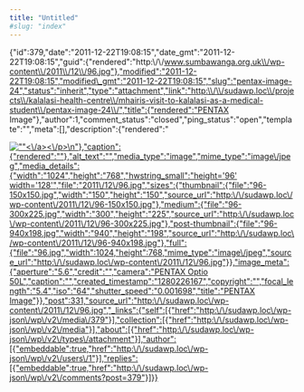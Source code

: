 ```yaml
---
title: "Untitled"
#slug: "index"
---
```


{"id":379,"date":"2011-12-22T19:08:15","date\_gmt":"2011-12-22T19:08:15","guid":{"rendered":"http:\\/\\/www.sumbawanga.org.uk\\/wp-content\\/2011\\/12\\/96.jpg"},"modified":"2011-12-22T19:08:15","modified\_gmt":"2011-12-22T19:08:15","slug":"pentax-image-24","status":"inherit","type":"attachment","link":"http:\\/\\/sudawp.loc\\/projects\\/kalalasi-health-centre\\/mhairis-visit-to-kalalasi-as-a-medical-student\\/pentax-image-24\\/","title":{"rendered":"PENTAX Image"},"author":1,"comment\_status":"closed","ping\_status":"open","template":"","meta":\[\],"description":{"rendered":"

[![\"\"](\"http:\/\/sudawp.loc\/wp-content\/2011\/12\/96-300x225.jpg\")<\\/a><\\/p>\\n"},"caption":{"rendered":""},"alt\_text":"","media\_type":"image","mime\_type":"image\\/jpeg","media\_details":{"width":"1024","height":"768","hwstring\_small":"height='96' width='128'","file":"2011\\/12\\/96.jpg","sizes":{"thumbnail":{"file":"96-150x150.jpg","width":"150","height":"150","source\_url":"http:\\/\\/sudawp.loc\\/wp-content\\/2011\\/12\\/96-150x150.jpg"},"medium":{"file":"96-300x225.jpg","width":"300","height":"225","source\_url":"http:\\/\\/sudawp.loc\\/wp-content\\/2011\\/12\\/96-300x225.jpg"},"post-thumbnail":{"file":"96-940x198.jpg","width":"940","height":"198","source\_url":"http:\\/\\/sudawp.loc\\/wp-content\\/2011\\/12\\/96-940x198.jpg"},"full":{"file":"96.jpg","width":1024,"height":768,"mime\_type":"image\\/jpeg","source\_url":"http:\\/\\/sudawp.loc\\/wp-content\\/2011\\/12\\/96.jpg"}},"image\_meta":{"aperture":"5.6","credit":"","camera":"PENTAX Optio 50L","caption":"","created\_timestamp":"1280226167","copyright":"","focal\_length":"5.4","iso":"64","shutter\_speed":"0.001698","title":"PENTAX Image"}},"post":331,"source\_url":"http:\\/\\/sudawp.loc\\/wp-content\\/2011\\/12\\/96.jpg","\_links":{"self":\[{"href":"http:\\/\\/sudawp.loc\\/wp-json\\/wp\\/v2\\/media\\/379"}\],"collection":\[{"href":"http:\\/\\/sudawp.loc\\/wp-json\\/wp\\/v2\\/media"}\],"about":\[{"href":"http:\\/\\/sudawp.loc\\/wp-json\\/wp\\/v2\\/types\\/attachment"}\],"author":\[{"embeddable":true,"href":"http:\\/\\/sudawp.loc\\/wp-json\\/wp\\/v2\\/users\\/1"}\],"replies":\[{"embeddable":true,"href":"http:\\/\\/sudawp.loc\\/wp-json\\/wp\\/v2\\/comments?post=379"}\]}}](http:\/\/sudawp.loc\/wp-content\/2011\/12\/96.jpg)